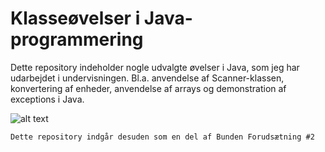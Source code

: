 # Klasseøvelser i Java-programmering
Dette repository indeholder nogle udvalgte øvelser i Java, som jeg har udarbejdet i undervisningen.
Bl.a. anvendelse af Scanner-klassen, konvertering af enheder, anvendelse af arrays og demonstration af exceptions i Java.

![alt text](https://i.imgur.com/FE9BLqk.png "Klasseoevelser i Java-programmering")

```diff
Dette repository indgår desuden som en del af Bunden Forudsætning #2

